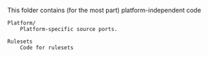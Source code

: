 This folder contains (for the most part) platform-independent code

	Platform/
		Platform-specific source ports.

	Rulesets
		Code for rulesets